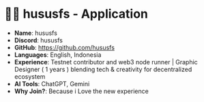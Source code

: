 #  🧑‍💻 hususfs - Application

- **Name**: hususfs
- **Discord**: hususfs
- **GitHub**: https://github.com/hususfs
- **Languages**: English, Indonesia
- **Experience**: Testnet contributor and web3 node runner | Graphic Designer ( 1 years ) blending tech & creativity for decentralized ecosystem
- **AI Tools**:  ChatGPT, Gemini
- **Why Join?**: Because i Love the new experience
